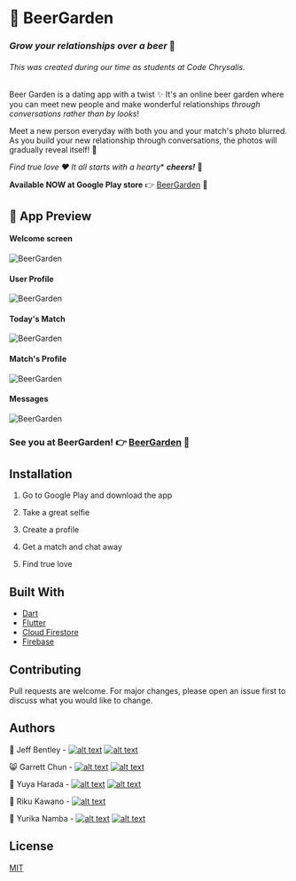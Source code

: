 # 🌱 BeerGarden
### *Grow your relationships over a beer* 🍻

###### This was created during our time as students at Code Chrysalis.

Beer Garden is a dating app with a twist ✨ It's an online beer garden where you can meet new people and make wonderful relationships *through conversations rather than by looks*!

Meet a new person everyday with both you and your match's photo blurred. As you build your new relationship through conversations, the photos will gradually reveal itself! 🎉

*Find true love ♥️ It all starts with a hearty** ***cheers!*** 🍻 

**Available NOW at Google Play store** 👉 [BeerGarden](https://play.google.com/store/apps/details?id=yurikanamba.lovealapp&hl=en) 🌱

## 👀 App Preview
#### Welcome screen

![BeerGarden](./images/welcome_screen.jpg)

#### User Profile

![BeerGarden](./images/user_profile.jpg)

#### Today's Match

![BeerGarden](./images/todays_match.jpg)

#### Match's Profile

![BeerGarden](./images/match_preview.jpg)

#### Messages

![BeerGarden](./images/messages.jpg)

### **See you at BeerGarden!** 👉 [BeerGarden](https://play.google.com/store/apps/details?id=yurikanamba.lovealapp&hl=en) 🌱



## Installation

1.  Go to Google Play and download the app

2.  Take a great selfie

3.  Create a profile

4.  Get a match and chat away

5.  Find true love

## Built With

- [Dart](https://dart.dev/)
- [Flutter](https://flutter.dev/)
- [Cloud Firestore](https://cloud.google.com/firestore)
- [Firebase](https://firebase.google.com/)

## Contributing

Pull requests are welcome. For major changes, please open an issue first to discuss what you would like to change.


## Authors

👻  Jeff Bentley - [![alt text][1.1]][1]       [![alt text][1.2]][2]

😸  Garrett Chun  -  [![alt text][1.1]][3]       [![alt text][1.2]][4]

🌝  Yuya Harada - [![alt text][1.1]][5]   [![alt text][1.2]][9]

🐸  Riku Kawano - [![alt text][1.1]][6]

🦄  Yurika Namba - [![alt text][1.1]][7]       [![alt text][1.2]][8]

[1.1]: http://i.imgur.com/9I6NRUm.png
[1.2]: ./images/twitter20.png
[1.5]: http://i.imgur.com/wWzX9uB.png

[1]: https://github.com/jbentleyjp
[2]: https://twitter.com/bentley449

[3]: https://github.com/KapakahiCoder
[4]: http://www.twitter.com/KapakahiCoder

[5]: https://github.com/yuya-h-29
[9]: https://twitter.com/harahara_29

[6]: https://github.com/rikukawano

[7]: https://github.com/yurikanamba
[8]: https://twitter.com/NambaYurika

## License

[MIT](https://choosealicense.com/licenses/mit/)
